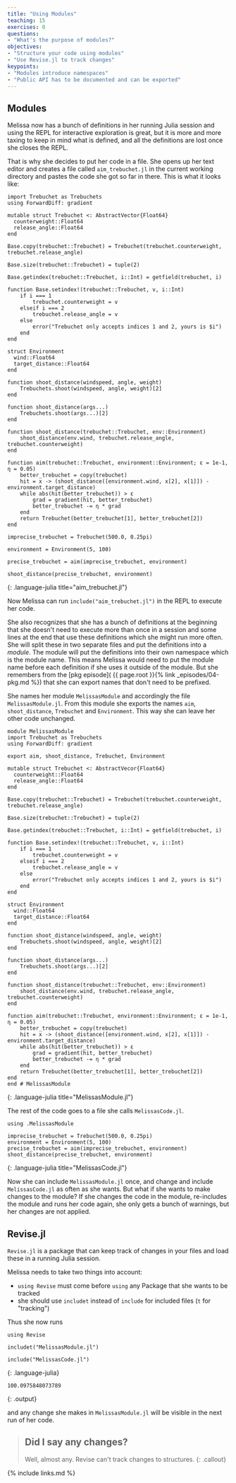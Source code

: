 ```yaml
---
title: "Using Modules"
teaching: 15
exercises: 0
questions:
- "What's the purpose of modules?"
objectives:
- "Structure your code using modules"
- "Use Revise.jl to track changes"
keypoints:
- "Modules introduce namespaces"
- "Public API has to be documented and can be exported"
---
```


## Modules

Melissa now has a bunch of definitions in her running Julia session and using
the REPL for interactive exploration is great, but it is more and more taxing
to keep in mind what is defined, and all the definitions are lost once she
closes the REPL.

That is why she decides to put her code in a file.
She opens up her text editor and creates a file called `aim_trebuchet.jl` in
the current working directory and pastes the code she got so far in there.
This is what it looks like:

~~~
import Trebuchet as Trebuchets
using ForwardDiff: gradient

mutable struct Trebuchet <: AbstractVector{Float64}
  counterweight::Float64
  release_angle::Float64
end

Base.copy(trebuchet::Trebuchet) = Trebuchet(trebuchet.counterweight, trebuchet.release_angle)

Base.size(trebuchet::Trebuchet) = tuple(2)

Base.getindex(trebuchet::Trebuchet, i::Int) = getfield(trebuchet, i)

function Base.setindex!(trebuchet::Trebuchet, v, i::Int)
    if i === 1
        trebuchet.counterweight = v
    elseif i === 2
        trebuchet.release_angle = v
    else
        error("Trebuchet only accepts indices 1 and 2, yours is $i")
    end
end

struct Environment
  wind::Float64
  target_distance::Float64
end

function shoot_distance(windspeed, angle, weight)
    Trebuchets.shoot(windspeed, angle, weight)[2]
end

function shoot_distance(args...)
    Trebuchets.shoot(args...)[2]
end

function shoot_distance(trebuchet::Trebuchet, env::Environment)
    shoot_distance(env.wind, trebuchet.release_angle, trebuchet.counterweight)
end

function aim(trebuchet::Trebuchet, environment::Environment; ε = 1e-1, η = 0.05)
    better_trebuchet = copy(trebuchet)
    hit = x -> (shoot_distance([environment.wind, x[2], x[1]]) - environment.target_distance)
    while abs(hit(better_trebuchet)) > ε
        grad = gradient(hit, better_trebuchet)
        better_trebuchet -= η * grad
    end
    return Trebuchet(better_trebuchet[1], better_trebuchet[2])
end

imprecise_trebuchet = Trebuchet(500.0, 0.25pi)

environment = Environment(5, 100)

precise_trebuchet = aim(imprecise_trebuchet, environment)

shoot_distance(precise_trebuchet, environment)
~~~
{: .language-julia title="aim_trebuchet.jl"}

Now Melissa can run `include("aim_trebuchet.jl")` in the REPL to execute her code.

She also recognizes that she has a bunch of definitions at the beginning that
she doesn't need to execute more than once in a session and some lines at the
end that use these definitions which she might run more often.
She will split these in two separate files and put the definitions into a
_module_.
The module will put the definitions into their own namespace which is the
module name.
This means Melissa would need to put the module name before each definition if
she uses it outside of the module.
But she remembers from the [pkg episode](
{{ page.root }}{% link _episodes/04-pkg.md %}) that she can export names that
don't need to be prefixed.

She names her module `MelissasModule` and accordingly the file
`MelissasModule.jl`.
From this module she exports the names `aim`, `shoot_distance`, `Trebuchet` and
`Environment`.
This way she can leave her other code unchanged.

~~~
module MelissasModule
import Trebuchet as Trebuchets
using ForwardDiff: gradient

export aim, shoot_distance, Trebuchet, Environment

mutable struct Trebuchet <: AbstractVecor{Float64}
  counterweight::Float64
  release_angle::Float64
end

Base.copy(trebuchet::Trebuchet) = Trebuchet(trebuchet.counterweight, trebuchet.release_angle)

Base.size(trebuchet::Trebuchet) = tuple(2)

Base.getindex(trebuchet::Trebuchet, i::Int) = getfield(trebuchet, i)

function Base.setindex!(trebuchet::Trebuchet, v, i::Int)
    if i === 1
        trebuchet.counterweight = v
    elseif i === 2
        trebuchet.release_angle = v
    else
        error("Trebuchet only accepts indices 1 and 2, yours is $i")
    end
end

struct Environment
  wind::Float64
  target_distance::Float64
end

function shoot_distance(windspeed, angle, weight)
    Trebuchets.shoot(windspeed, angle, weight)[2]
end

function shoot_distance(args...)
    Trebuchets.shoot(args...)[2]
end

function shoot_distance(trebuchet::Trebuchet, env::Environment)
    shoot_distance(env.wind, trebuchet.release_angle, trebuchet.counterweight)
end

function aim(trebuchet::Trebuchet, environment::Environment; ε = 1e-1, η = 0.05)
    better_trebuchet = copy(trebuchet)
    hit = x -> (shoot_distance([environment.wind, x[2], x[1]]) - environment.target_distance)
    while abs(hit(better_trebuchet)) > ε
        grad = gradient(hit, better_trebuchet)
        better_trebuchet -= η * grad
    end
    return Trebuchet(better_trebuchet[1], better_trebuchet[2])
end
end # MelissasModule
~~~
{: .language-julia title="MelissasModule.jl"}

The rest of the code goes to a file she calls `MelissasCode.jl`.

~~~
using .MelissasModule

imprecise_trebuchet = Trebuchet(500.0, 0.25pi)
environment = Environment(5, 100)
precise_trebuchet = aim(imprecise_trebuchet, environment)
shoot_distance(precise_trebuchet, environment)
~~~
{: .language-julia title="MelissasCode.jl"}

Now she can include `MelissasModule.jl` once, and change and include
`MelissasCode.jl` as often as she wants.
But what if she wants to make changes to the module?
If she changes the code in the module, re-includes the module and runs her code
again, she only gets a bunch of warnings, but her changes are not applied.

## Revise.jl

`Revise.jl` is a package that can keep track of changes in your files and load
these in a running Julia session.

Melissa needs to take two things into account:

- `using Revise` must come before `using` any Package that she wants to be
  tracked
- she should use `includet` instead of `include` for included files (`t` for
  "tracking")

Thus she now runs

~~~
using Revise

includet("MelissasModule.jl")

include("MelissasCode.jl")
~~~
{: .language-julia}
~~~
100.0975848073789
~~~
{: .output}

and any change she makes in `MelissasModule.jl` will be visible in the next run
of her code.

> ## Did I say any changes?
>
> Well, almost any. Revise can't track changes to structures.
{: .callout}

{% include links.md %}

